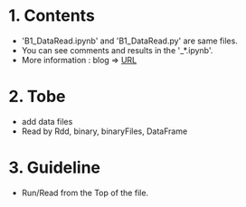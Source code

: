 # 1. Contents 
* 'B1_DataRead.ipynb' and 'B1_DataRead.py' are same files.
* You can see comments and results in the '_*.ipynb'.
* More information : blog => [URL](https://blog.naver.com/fresh2816/222204624614)  


# 2. Tobe
* add data files
* Read by Rdd, binary, binaryFiles, DataFrame


# 3. Guideline
* Run/Read from the Top of the file.
